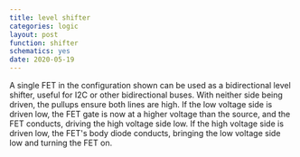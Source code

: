 ```yaml
---
title: level shifter
categories: logic
layout: post
function: shifter
schematics: yes
date: 2020-05-19    
---
```


A single FET in the configuration shown can be used as a bidirectional level shifter, useful for I2C or other bidirectional buses.
With neither side being driven, the pullups ensure both lines are high. If the low voltage side is driven low, the FET gate is now at a higher voltage than the source, and the FET conducts, driving the high voltage side low. If the high voltage side is driven low, the FET's body diode conducts, bringing the low voltage side low and turning the FET on.
